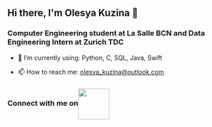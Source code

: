 ## Hi there, I'm Olesya Kuzina 👋
### Computer Engineering student at La Salle BCN and Data Engineering Intern at Zurich TDC

- 🌱 I’m currently using: Python, C, SQL, Java, Swift
  
- 📫 How to reach me: olesya_kuzina@outlook.com
### Connect with me on<a href="https://www.linkedin.com/in/olesya-kuzina-8b8299265/" target="blank"><img align="center" src="https://static.vecteezy.com/system/resources/previews/018/930/587/original/linkedin-logo-linkedin-icon-transparent-free-png.png" height="70" /></a>

<!--
**OliKuz/OliKuz** is a ✨ _special_ ✨ repository because its `README.md` (this file) appears on your GitHub profile.

Here are some ideas to get you started:

- 🔭 I’m currently working on ...

- 👯 I’m looking to collaborate on ...
- 🤔 I’m looking for help with ...
- 💬 Ask me about ...
 ...
- 😄 Pronouns: ...
- ⚡ Fun fact: ...
-->

